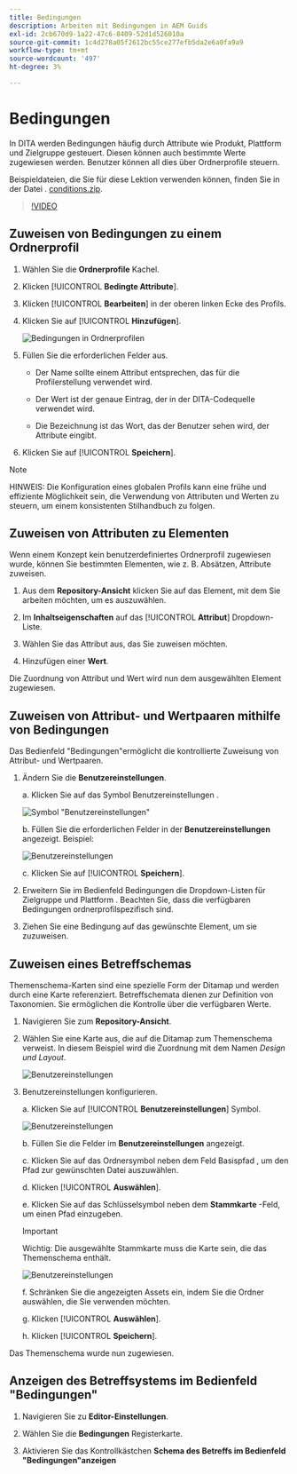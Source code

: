 ```yaml
---
title: Bedingungen
description: Arbeiten mit Bedingungen in AEM Guids
exl-id: 2cb670d9-1a22-47c6-8409-52d1d526010a
source-git-commit: 1c4d278a05f2612bc55ce277efb5da2e6a0fa9a9
workflow-type: tm+mt
source-wordcount: '497'
ht-degree: 3%

---
```


# Bedingungen

In DITA werden Bedingungen häufig durch Attribute wie Produkt, Plattform und Zielgruppe gesteuert. Diesen können auch bestimmte Werte zugewiesen werden. Benutzer können all dies über Ordnerprofile steuern.

Beispieldateien, die Sie für diese Lektion verwenden können, finden Sie in der Datei . [conditions.zip](assets/conditions.zip).

>[!VIDEO](https://video.tv.adobe.com/v/342755?quality=12&learn=on)

## Zuweisen von Bedingungen zu einem Ordnerprofil

1. Wählen Sie die **Ordnerprofile** Kachel.

2. Klicken [!UICONTROL **Bedingte Attribute**].

3. Klicken [!UICONTROL **Bearbeiten**] in der oberen linken Ecke des Profils.

4. Klicken Sie auf [!UICONTROL **Hinzufügen**].

   ![Bedingungen in Ordnerprofilen](images/lesson-13/add-name.png)

5. Füllen Sie die erforderlichen Felder aus.

   - Der Name sollte einem Attribut entsprechen, das für die Profilerstellung verwendet wird.

   - Der Wert ist der genaue Eintrag, der in der DITA-Codequelle verwendet wird.

   - Die Bezeichnung ist das Wort, das der Benutzer sehen wird, der Attribute eingibt.

6. Klicken Sie auf [!UICONTROL **Speichern**].

>[!NOTE]
>
>HINWEIS: Die Konfiguration eines globalen Profils kann eine frühe und effiziente Möglichkeit sein, die Verwendung von Attributen und Werten zu steuern, um einem konsistenten Stilhandbuch zu folgen.

## Zuweisen von Attributen zu Elementen

Wenn einem Konzept kein benutzerdefiniertes Ordnerprofil zugewiesen wurde, können Sie bestimmten Elementen, wie z. B. Absätzen, Attribute zuweisen.

1. Aus dem **Repository-Ansicht** klicken Sie auf das Element, mit dem Sie arbeiten möchten, um es auszuwählen.

2. Im **Inhaltseigenschaften** auf das [!UICONTROL **Attribut**] Dropdown-Liste.

3. Wählen Sie das Attribut aus, das Sie zuweisen möchten.

4. Hinzufügen einer **Wert**.

Die Zuordnung von Attribut und Wert wird nun dem ausgewählten Element zugewiesen.

## Zuweisen von Attribut- und Wertpaaren mithilfe von Bedingungen

Das Bedienfeld &quot;Bedingungen&quot;ermöglicht die kontrollierte Zuweisung von Attribut- und Wertpaaren.

1. Ändern Sie die **Benutzereinstellungen**.

   a. Klicken Sie auf das Symbol Benutzereinstellungen .

   ![Symbol &quot;Benutzereinstellungen&quot;](images/lesson-13/user-prefs-icon.png)

   b. Füllen Sie die erforderlichen Felder in der **Benutzereinstellungen** angezeigt. Beispiel:

   ![Benutzereinstellungen](images/lesson-13/user-preferences.png)

   c. Klicken Sie auf [!UICONTROL **Speichern**].

2. Erweitern Sie im Bedienfeld Bedingungen die Dropdown-Listen für Zielgruppe und Plattform . Beachten Sie, dass die verfügbaren Bedingungen ordnerprofilspezifisch sind.

3. Ziehen Sie eine Bedingung auf das gewünschte Element, um sie zuzuweisen.

## Zuweisen eines Betreffschemas

Themenschema-Karten sind eine spezielle Form der Ditamap und werden durch eine Karte referenziert. Betreffschemata dienen zur Definition von Taxonomien. Sie ermöglichen die Kontrolle über die verfügbaren Werte.

1. Navigieren Sie zum **Repository-Ansicht**.

2. Wählen Sie eine Karte aus, die auf die Ditamap zum Themenschema verweist. In diesem Beispiel wird die Zuordnung mit dem Namen _Design und Layout_.

   ![Benutzereinstellungen](images/lesson-13/subject-scheme-map.png)

3. Benutzereinstellungen konfigurieren.

   a. Klicken Sie auf [!UICONTROL **Benutzereinstellungen**] Symbol.

   ![Benutzereinstellungen](images/lesson-13/user-prefs-icon-2.png)

   b. Füllen Sie die Felder im **Benutzereinstellungen** angezeigt.

   c. Klicken Sie auf das Ordnersymbol neben dem Feld Basispfad , um den Pfad zur gewünschten Datei auszuwählen.

   d. Klicken [!UICONTROL **Auswählen**].

   e. Klicken Sie auf das Schlüsselsymbol neben dem **Stammkarte** -Feld, um einen Pfad einzugeben.

   >[!IMPORTANT]
   >
   >Wichtig: Die ausgewählte Stammkarte muss die Karte sein, die das Themenschema enthält.

   ![Benutzereinstellungen](images/lesson-13/user-preferences-2.png)

   f. Schränken Sie die angezeigten Assets ein, indem Sie die Ordner auswählen, die Sie verwenden möchten.

   g. Klicken [!UICONTROL **Auswählen**].

   h. Klicken [!UICONTROL **Speichern**].

Das Themenschema wurde nun zugewiesen.

## Anzeigen des Betreffsystems im Bedienfeld &quot;Bedingungen&quot;

1. Navigieren Sie zu **Editor-Einstellungen**.

2. Wählen Sie die **Bedingungen** Registerkarte.

3. Aktivieren Sie das Kontrollkästchen **Schema des Betreffs im Bedienfeld &quot;Bedingungen&quot;anzeigen**
